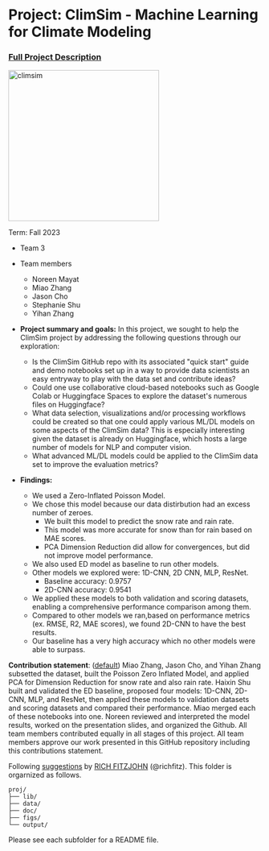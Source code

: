 # Project: ClimSim - Machine Learning for Climate Modeling


### [Full Project Description](doc/project3_desc.md)

<img src="https://leap-stc.github.io/ClimSim/_images/fig_1.png" alt="climsim" width="300"/>

Term: Fall 2023

+ Team 3
+ Team members
	+ Noreen Mayat
 	+ Miao Zhang
	+ Jason Cho
	+ Stephanie Shu
	+ Yihan Zhang 

+ **Project summary and goals:** In this project, we sought to help the ClimSim project by addressing the following questions through our exploration:
	+ Is the ClimSim GitHub repo with its associated "quick start" guide and demo notebooks set up in a way to provide data scientists an easy entryway to play with the data set and contribute ideas?
	+ Could one use collaborative cloud-based notebooks such as Google Colab or Huggingface Spaces to explore the dataset's numerous files on Huggingface?
	+ What data selection, visualizations and/or processing workflows could be created so that one could apply various ML/DL models on some aspects of the ClimSim data? This is especially interesting given the dataset is already on Huggingface, which hosts a large number of models for NLP and computer vision.
	+ What advanced ML/DL models could be applied to the ClimSim data set to improve the evaluation metrics?

+ **Findings:**
	+ We used a Zero-Inflated Poisson Model.
 	+ We chose this model because our data distirbution had an excess number of zeroes.
  		+ We built this model to predict the snow rate and rain rate.   
  		+ This model was more accurate for snow than for rain based on MAE scores.
  		+ PCA Dimension Reduction did allow for convergences, but did not improve model performance.
  	+ We also used ED model as baseline to run other models.
  	+ Other models we explored were: 1D-CNN, 2D CNN, MLP, ResNet.
  		+ Baseline accuracy: 0.9757 
  		+ 2D-CNN accuracy: 0.9541
  	+ We applied these models to both validation and scoring datasets, enabling a comprehensive performance comparison among them.
  	+ Compared to other models we ran,based on performance metrics (ex. RMSE, R2, MAE scores), we found 2D-CNN to have the best results.
  	+ Our baseline has a very high accuracy which no other models were able to surpass. 

**Contribution statement**: ([default](doc/a_note_on_contributions.md)) Miao Zhang, Jason Cho, and Yihan Zhang subsetted the dataset, built the Poisson Zero Inflated Model, and applied PCA for Dimension Reduction for snow rate and also rain rate. Haixin Shu built and validated the ED baseline, proposed four models: 1D-CNN, 2D-CNN, MLP, and ResNet, then applied these models to validation datasets and scoring datasets and compared their performance. Miao merged each of these notebooks into one. Noreen reviewed and interpreted the model results, worked on the presentation slides, and organized the Github. All team members contributed equally in all stages of this project. All team members approve our work presented in this GitHub repository including this contributions statement.

Following [suggestions](http://nicercode.github.io/blog/2013-04-05-projects/) by [RICH FITZJOHN](http://nicercode.github.io/about/#Team) (@richfitz). This folder is orgarnized as follows.

```
proj/
├── lib/
├── data/
├── doc/
├── figs/
└── output/
```

Please see each subfolder for a README file.
